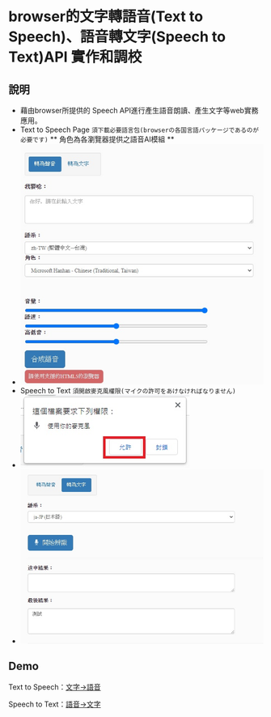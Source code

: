 ﻿# browser的文字轉語音(Text to Speech)、語音轉文字(Speech to Text)API 實作和調校

## 說明

* 藉由browser所提供的 Speech API進行產生語音朗讀、產生文字等web實務應用。
* Text to Speech Page `須下載必要語言包(browserの各国言語パッケージであるのが必要です)`
  ** 角色為各瀏覽器提供之語音AI模組 **
* ![](Demoimg/TtoS.jpg)
* Speech to Text `須開啟麥克風權限(マイクの許可をあけなければなりません)`
* ![mic許可](Demoimg/mic.jpg)
* ![](Demoimg/StoT.jpg)

## Demo

Text to Speech：[文字→語音](https://km-chang.github.io/Demo/Html5SpeechAPI/TextSpeechAI.html?hanashite)

Speech to Text：[語音→文字](https://km-chang.github.io/Demo/Html5SpeechAPI/TextSpeechAI.html?kaite)
